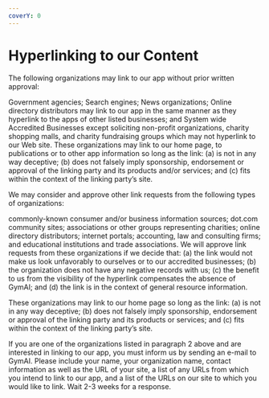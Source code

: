 ```yaml
---
coverY: 0
---
```


# Hyperlinking to our Content

The following organizations may link to our app without prior written approval:

Government agencies; Search engines; News organizations; Online directory distributors may link to our app in the same manner as they hyperlink to the apps of other listed businesses; and System wide Accredited Businesses except soliciting non-profit organizations, charity shopping malls, and charity fundraising groups which may not hyperlink to our Web site. These organizations may link to our home page, to publications or to other app information so long as the link: (a) is not in any way deceptive; (b) does not falsely imply sponsorship, endorsement or approval of the linking party and its products and/or services; and (c) fits within the context of the linking party’s site.

We may consider and approve other link requests from the following types of organizations:

commonly-known consumer and/or business information sources; dot.com community sites; associations or other groups representing charities; online directory distributors; internet portals; accounting, law and consulting firms; and educational institutions and trade associations. We will approve link requests from these organizations if we decide that: (a) the link would not make us look unfavorably to ourselves or to our accredited businesses; (b) the organization does not have any negative records with us; (c) the benefit to us from the visibility of the hyperlink compensates the absence of GymAI; and (d) the link is in the context of general resource information.

These organizations may link to our home page so long as the link: (a) is not in any way deceptive; (b) does not falsely imply sponsorship, endorsement or approval of the linking party and its products or services; and (c) fits within the context of the linking party’s site.

If you are one of the organizations listed in paragraph 2 above and are interested in linking to our app, you must inform us by sending an e-mail to GymAI. Please include your name, your organization name, contact information as well as the URL of your site, a list of any URLs from which you intend to link to our app, and a list of the URLs on our site to which you would like to link. Wait 2-3 weeks for a response.
